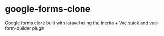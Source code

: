 # google-forms-clone
Google forms clone built with laravel using the Inertia + Vue stack and vue-form-builder plugin
